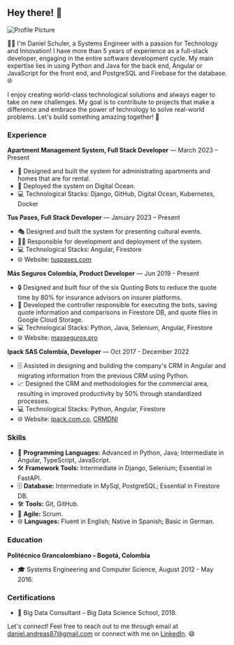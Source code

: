 ## Hey there! 👋
![Profile Picture](https://user-images.githubusercontent.com/11341667/169820623-29010928-d4d6-4419-8922-7c58cf107b40.jpg)

👨‍💻 I'm Daniel Schuler, a Systems Engineer with a passion for Technology and Innovation! I have more than 5 years of experience as a full-stack developer, engaging in the entire software development cycle. My main expertise lies in using Python and Java for the back end, Angular or JavaScript for the front end, and PostgreSQL and Firebase for the database. 🌐

I enjoy creating world-class technological solutions and always eager to take on new challenges. My goal is to contribute to projects that make a difference and embrace the power of technology to solve real-world problems. Let's build something amazing together! 🚀

### Experience

**Apartment Management System, Full Stack Developer** — March 2023 – Present
- 🏢 Designed and built the system for administrating apartments and homes that are for rental.
- 🚀 Deployed the system on Digital Ocean.
- 💻 Technological Stacks: Django, GitHub, Digital Ocean, Kubernetes, Docker

**Tus Pases, Full Stack Developer** — January 2023 – Present
- 🎭 Designed and built the system for presenting cultural events.
- 👨‍💻 Responsible for development and deployment of the system.
- 💻 Technological Stacks: Angular, Firestore
- 🌐 Website: [tuspases.com](https://tuspases.com)

**Más Seguros Colombia, Product Developer** — Jun 2019 - Present
- 🔒 Designed and built four of the six Quoting Bots to reduce the quote time by 80% for insurance advisors on insurer platforms.
- 🧠 Developed the controller responsible for executing the bots, saving quote information and comparisons in Firestore DB, and quote files in Google Cloud Storage.
- 💻 Technological Stacks: Python, Java, Selenium, Angular, Firestore
- 🌐 Website: [masseguros.pro](https://masseguros.pro)

**Ipack SAS Colombia, Developer** — Oct 2017 - December 2022
- 🗄️ Assisted in designing and building the company's CRM in Angular and migrating information from the previous CRM using Python.
- 📈 Designed the CRM and methodologies for the commercial area, resulting in improved productivity by 50% through standardized processes.
- 💻 Technological Stacks: Python, Angular, Firestore
- 🌐 Website: [ipack.com.co](https://ipack.com.co), [CRMDNI](https://crmdni.web.app/#/login)

### Skills

- 🐍 **Programming Languages:** Advanced in Python, Java; Intermediate in Angular, TypeScript, JavaScript.
- 🛠️ **Framework Tools:** Intermediate in Django, Selenium; Essential in FastAPI.
- 🗄️ **Database:** Intermediate in MySql, PostgreSQL; Essential in Firestore DB.
- 🛠️ **Tools:** Git, GitHub.
- 🔄 **Agile:** Scrum.
- 🌐 **Languages:** Fluent in English; Native in Spanish; Basic in German.

### Education

**Politécnico Grancolombiano – Bogotá, Colombia**
- 🎓 Systems Engineering and Computer Science, August 2012 - May 2016.

### Certifications

- 🏅 Big Data Consultant – Big Data Science School, 2018.

Let's connect! Feel free to reach out to me through email at [daniel.andreas87@gmail.com](mailto:daniel.andreas87@gmail.com) or connect with me on [LinkedIn](https://www.linkedin.com/in/danielschuler11/). 😄

